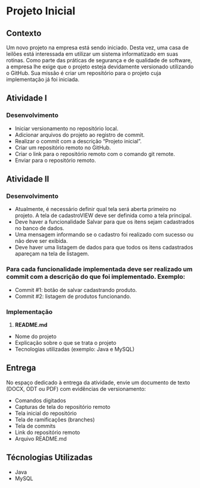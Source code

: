 # Projeto Inicial

## Contexto

Um novo projeto na empresa está sendo iniciado. Desta vez, uma casa de leilões está interessada em utilizar um sistema informatizado em suas rotinas. Como parte das práticas de segurança e de qualidade de software, a empresa lhe exige que o projeto esteja devidamente versionado utilizando o GitHub. Sua missão é criar um repositório para o projeto cuja implementação já foi iniciada.

## Atividade I

### Desenvolvimento 

- Iniciar versionamento no repositório local.
- Adicionar arquivos do projeto ao registro de commit.
- Realizar o commit com a descrição “Projeto inicial”.
- Criar um repositório remoto no GitHub.
- Criar o link para o repositório remoto com o comando git remote.
- Enviar para o repositório remoto.

## Atividade II

### Desenvolvimento
- Atualmente, é necessário definir qual tela será aberta primeiro no projeto. A tela de cadastroVIEW deve ser definida como a tela principal.
- Deve haver a funcionalidade Salvar para que os itens sejam cadastrados no banco de dados.
- Uma mensagem informando se o cadastro foi realizado com sucesso ou não deve ser exibida.
- Deve haver uma listagem de dados para que todos os itens cadastrados apareçam na tela de listagem.

### Para cada funcionalidade implementada deve ser realizado um commit com a descrição do que foi implementado. Exemplo:
 
- Commit #1: botão de salvar cadastrando produto.
- Commit #2: listagem de produtos funcionando.

### Implementação

1. **README.md**
 - Nome do projeto
 - Explicação sobre o que se trata o projeto
 - Tecnologias utilizadas (exemplo: Java e MySQL)


## Entrega

No espaço dedicado à entrega da atividade, envie um documento de texto (DOCX, ODT ou PDF) com evidências de versionamento:
 
- Comandos digitados
- Capturas de tela do repositório remoto
- Tela inicial do repositório
- Tela de ramificações (branches)
- Tela de commits
- Link do repositório remoto
- Arquivo README.md

## Técnologias Utilizadas
- Java
- MySQL

